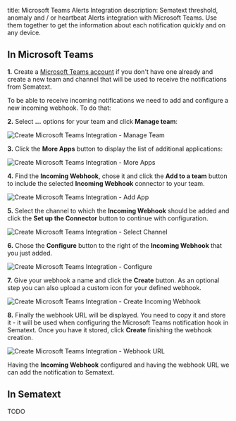 title: Microsoft Teams Alerts Integration
description: Sematext threshold, anomaly and / or heartbeat Alerts integration with Microsoft Teams. Use them together to get the information about each notification quickly and on any device.

## In Microsoft Teams

**1.** Create a [Microsoft Teams account](https://www.microsoft.com/en-us/microsoft-365/microsoft-teams/group-chat-software) if you don't have one already and create a new team and channel that will be used to receive the notifications from Sematext.

To be able to receive incoming notifications we need to add and configure a new incoming webhook. To do that:

**2.** Select **...** options for your team and click **Manage team**:

<img class="content-modal-image" alt="Create Microsoft Teams Integration - Manage Team" src="../../images/integrations/create-teams-integration-manage-team.png" title="Create Microsoft Teams Integration - Manage Team">

**3.** Click the **More Apps** button to display the list of additional applications:

<img class="content-modal-image" alt="Create Microsoft Teams Integration - More Apps" src="../../images/integrations/create-teams-integration-more-apps.png" title="Create Microsoft Teams Integration - More Apps">

**4.** Find the **Incoming Webhook**, chose it and click the **Add to a team** button to include the selected **Incoming Webhook** connector to your team.

<img class="content-modal-image" alt="Create Microsoft Teams Integration - Add App" src="../../images/integrations/create-teams-integration-add-app.png" title="Create Microsoft Teams Integration - Add App">

**5.** Select the channel to which the **Incoming Webhook** should be added and click the **Set up the Connector** button to continue with configuration.

<img class="content-modal-image" alt="Create Microsoft Teams Integration - Select Channel" src="../../images/integrations/create-teams-integration-select-channel.png" title="Create Microsoft Teams Integration - Select Channel">

**6.** Chose the **Configure** button to the right of the **Incoming Webhook** that you just added.

<img class="content-modal-image" alt="Create Microsoft Teams Integration - Configure" src="../../images/integrations/create-teams-integration-configure.png" title="Create Microsoft Teams Integration - Configure">

**7.** Give your webhook a name and click the **Create** button. As an optional step you can also upload a custom icon for your defined webhook. 

<img class="content-modal-image" alt="Create Microsoft Teams Integration - Create Incoming Webhook" src="../../images/integrations/create-teams-integration-create-incoming-webhook.png" title="Create Microsoft Teams Integration - Create Incoming Webhook">

**8.** Finally the webhook URL will be displayed. You need to copy it and store it - it will be used when configuring the Microsoft Teams notification hook in Sematext. Once you have it stored, click **Create** finishing the webhook creation.

<img class="content-modal-image" alt="Create Microsoft Teams Integration - Webhook URL" src="../../images/integrations/create-teams-integration-webhook-url.png" title="Create Microsoft Teams Integration - Webhook URL">

Having the **Incoming Webhook** configured and having the webhook URL we can add the notification to Sematext. 

## In Sematext

TODO
